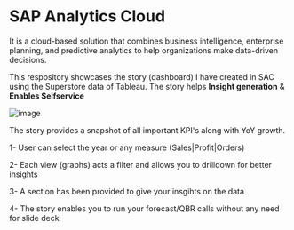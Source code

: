 
# SAP Analytics Cloud

It is a cloud-based solution that combines business intelligence, enterprise planning, and predictive analytics to help organizations make data-driven decisions.

This respository showcases the story (dashboard) I have created in SAC using the Superstore data of Tableau. The story helps **Insight generation** & **Enables Selfservice**

 ![image](https://github.com/user-attachments/assets/ffc0edfe-831d-4265-abdd-3af444f3cae6)

The story provides a snapshot of all important KPI's along with YoY growth.  

   1- User can select the year or any measure (Sales|Profit|Orders)
   
   2- Each view (graphs) acts a filter and allows you to drilldown for better insights
   
   3- A section has been provided to give your insgihts on the data
   
   4- The story enables you to run your forecast/QBR calls without any need for slide deck
